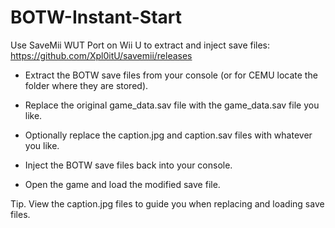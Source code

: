 # BOTW-Instant-Start

Use SaveMii WUT Port on Wii U to extract and inject save files: https://github.com/Xpl0itU/savemii/releases

- Extract the BOTW save files from your console (or for CEMU locate the folder where they are stored).

- Replace the original game_data.sav file with the game_data.sav file you like.

- Optionally replace the caption.jpg and caption.sav files with whatever you like.

- Inject the BOTW save files back into your console.

- Open the game and load the modified save file.

Tip. View the caption.jpg files to guide you when replacing and loading save files.
